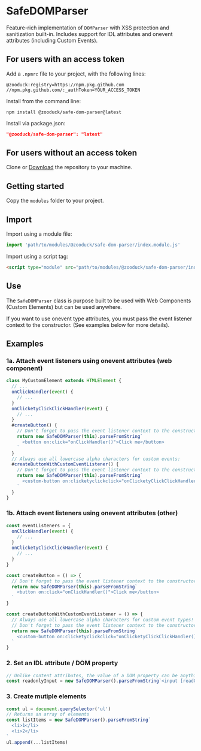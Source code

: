 # SafeDOMParser

Feature-rich implementation of `DOMParser` with XSS protection and sanitization built-in.
Includes support for IDL attributes and onevent attributes (including Custom Events).

## For users with an access token

Add a `.npmrc` file to your project, with the following lines:

```text
@zooduck:registry=https://npm.pkg.github.com
//npm.pkg.github.com/:_authToken=YOUR_ACCESS_TOKEN
```

Install from the command line:

```node
npm install @zooduck/safe-dom-parser@latest
```

Install via package.json:

```json
"@zooduck/safe-dom-parser": "latest"
```

## For users without an access token

Clone or [Download](https://github.com/zooduck/safe-dom-parser/archive/refs/heads/master.zip) the repository to your machine.

## Getting started

Copy the `modules` folder to your project.

## Import

Import using a module file:

```javascript
import 'path/to/modules/@zooduck/safe-dom-parser/index.module.js'
```

Import using a script tag:

```html
<script type="module" src="path/to/modules/@zooduck/safe-dom-parser/index.module.js"></script>
```

## Use

The `SafeDOMParser` class is purpose built to be used with Web Components (Custom Elements) but can be used anywhere.

If you want to use onevent type attributes, you must pass the event listener context to the constructor. (See examples below for more details).

## Examples

### 1a. Attach event listeners using onevent attributes (web component)

```javascript
class MyCustomElement extends HTMLElement {
  // ...
  onClickHandler(event) {
    // ...
  }
  onClicketyClickClickHandler(event) {
    // ...
  }
  #createButton() {
    // Don't forget to pass the event listener context to the constructor!
    return new SafeDOMParser(this).parseFromString`
      <button on:click="onClickHandler()">Click me</button>
    `
  }
  // Always use all lowercase alpha characters for custom events:
  #createButtonWithCustomEventListener() {
    // Don't forget to pass the event listener context to the constructor!
    return new SafeDOMParser(this).parseFromString`
      <custom-button on:clicketyclickclick="onClicketyClickClickHandler()">Click me</custom-button>
    `
  }
}
```

### 1b. Attach event listeners using onevent attributes (other)

```javascript
const eventListeners = {
  onClickHandler(event) {
    // ...
  }
  onClicketyClickClickHandler(event) {
    // ...
  }
}

const createButton = () => {
  // Don't forget to pass the event listener context to the constructor!
  return new SafeDOMParser(this).parseFromString`
    <button on:click="onClickHandler()">Click me</button>
  `
}

const createButtonWithCustomEventListener = () => {
  // Always use all lowercase alpha characters for custom event types!
  // Don't forget to pass the event listener context to the constructor!
  return new SafeDOMParser(this).parseFromString`
    <custom-button on:clicketyclickclick="onClicketyClickClickHandler()">Click me</custom-button>
  `
}
```

### 2. Set an IDL attribute / DOM property

```javascript
// Unlike content attributes, the value of a DOM property can be anything (in this case, a boolean).
const readonlyInput = new SafeDOMParser().parseFromString`<input [readOnly]=${true}>`
```

### 3. Create mutiple elements

```javascript
const ul = document.querySelector('ul')
// Returns an array of elements
const listItems = new SafeDOMParser().parseFromString`
  <li>1</li>
  <li>2</li>
`
ul.append(...listItems)
```
